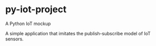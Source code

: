 # py-iot-project
A Python IoT mockup


A simple application that imitates the publish-subscribe model of IoT sensors.